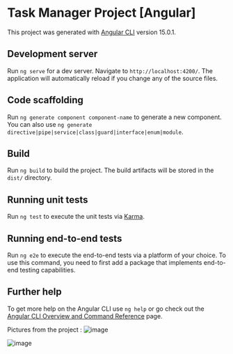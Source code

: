 # Task Manager Project [Angular]

This project was generated with [Angular CLI](https://github.com/angular/angular-cli) version 15.0.1.

## Development server

Run `ng serve` for a dev server. Navigate to `http://localhost:4200/`. The application will automatically reload if you change any of the source files.

## Code scaffolding

Run `ng generate component component-name` to generate a new component. You can also use `ng generate directive|pipe|service|class|guard|interface|enum|module`.

## Build

Run `ng build` to build the project. The build artifacts will be stored in the `dist/` directory.

## Running unit tests

Run `ng test` to execute the unit tests via [Karma](https://karma-runner.github.io).

## Running end-to-end tests

Run `ng e2e` to execute the end-to-end tests via a platform of your choice. To use this command, you need to first add a package that implements end-to-end testing capabilities.

## Further help

To get more help on the Angular CLI use `ng help` or go check out the [Angular CLI Overview and Command Reference](https://angular.io/cli) page.

Pictures from the project :
![image](https://user-images.githubusercontent.com/105632447/207152589-d9ee9d9d-11e9-489b-944d-c70b137a3f11.png)

![image](https://user-images.githubusercontent.com/105632447/207152472-ded5b32f-d4d8-4c3b-a61f-8d0d0f4e433a.png)



